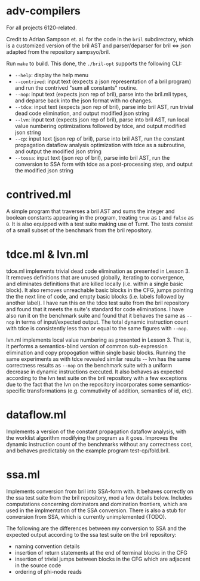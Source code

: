 # adv-compilers

For all projects 6120-related.

Credit to Adrian Sampson et. al. for the code in the `bril` subdirectory, which
is a customized version of the bril AST and parser/deparser for bril <=> json
adapted from the repository sampsyo/bril.

Run `make` to build. This done, the `./bril-opt` supports the following CLI:

* `--help`: display the help menu
* `--contrived`: input text (expects a json representation of a bril program) and
run the contrived "sum all constants" routine.
* `--nop`: input text (expects json rep of bril), parse into the bril.mli types,
and deparse back into the json format with no changes.
* `--tdce`: input text (expects json rep of bril), parse into bril AST, run
trivial dead code elimination, and output modified json string
* `--lvn`: input text (expects json rep of bril), parse into bril AST, run
local value numbering optimizations followed by tdce, and output modified json string
* `--cp`: input text (json rep of bril), parse into bril AST, run the constant
propagation dataflow analysis optimization with tdce as a subroutine, and output
the modified json string
* `--tossa`: input text (json rep of bril), parse into bril AST, run the conversion
to SSA form with tdce as a post-processing step, and output the modified json string

# contrived.ml

A simple program that traverses a bril AST and sums the integer and boolean
constants appearing in the program, treating `true` as `1` and `false` as `0`.
It is also equipped with a test suite making use of Turnt. The tests consist of
a small subset of the benchmark from the bril repository.

# tdce.ml & lvn.ml

tdce.ml implements trivial dead code elimination as presented in Lesson 3. It
removes definitions that are unused globally, iterating to convergence, and
eliminates definitions that are killed locally (i.e. within a single basic block).
It also removes unreachable basic blocks in the CFG, jumps pointing the the next
line of code, and empty basic blocks (i.e. labels followed by another label).
I have run this on the tdce test suite from the bril repository and found that it
meets the suite's standard for code eliminations. I have also run it on the
benchmark suite and found that it behaves the same as `--nop` in terms of
input/expected output. The total dynamic instruction count with tdce is consistently
less than or equal to the same figures with `--nop`.

lvn.ml implements local value numbering as presented in Lesson 3. That is, it
performs a semantics-blind version of common sub-expression elimination and copy
propogation within single basic blocks. Running the same experiments as with tdce
revealed similar results -- lvn has the same correctness results as `--nop` on the
benchmark suite with a uniform decrease in dynamic instructions executed. It also
behaves as expected according to the lvn test suite on the bril repository with a
few exceptions due to the fact that the lvn on the repository incorporates some
semantics-specific transformations (e.g. commutivity of addition, semantics of id, etc).

# dataflow.ml

Implements a version of the constant propagation dataflow analysis, with the
worklist algorithm modifying the program as it goes. Improves the dynamic
instruction count of the benchmarks without any correctness cost, and behaves
predictably on the example program test-cp/fold.bril.

# ssa.ml

Implements conversion from bril into SSA-form with. It behaves correctly on the ssa
test suite from the bril repository, mod a few details below. Includes computations
concerning dominators and domination frontiers, which are used in the implmentation of
the SSA conversion. There is also a stub for conversion from SSA, which is currently
unimplemented (TODO).

The following are the differences between my conversion to SSA and the expected
output according to the ssa test suite on the bril repository:

* naming convention details
* insertion of return statements at the end of terminal blocks in the CFG
* insertion of trivial jumps between blocks in the CFG which are adjacent in the
  source code
* ordering of phi-node reads